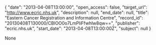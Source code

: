 {
  "date": "2013-04-08T13:00:00", 
  "open_access": false, 
  "target_url": "http://www.ecric.nhs.uk", 
  "description": null, 
  "end_date": null, 
  "title": "Eastern Cancer Registration and Information Centre", 
  "record_id": "20130408T130000/CBlOO0o7LmPliFfwhlw8qw==", 
  "publisher": "ecric.nhs.uk", 
  "start_date": "2013-04-08T13:00:00Z", 
  "subject": null
}

None